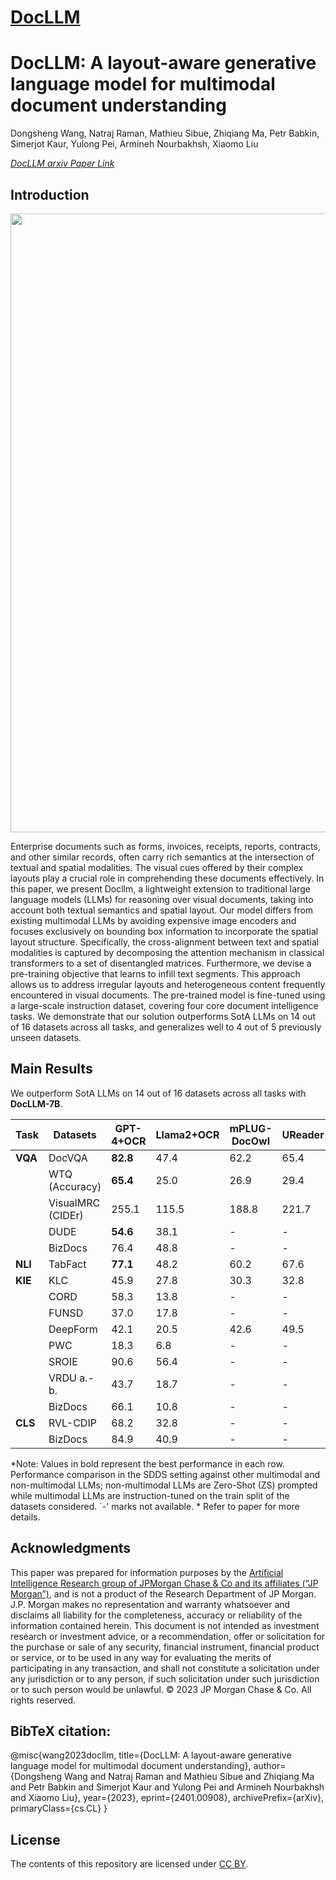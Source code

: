 # [DocLLM](https://github.com/dswang2011/DocLLM)

# DocLLM: A layout-aware generative language model for multimodal document understanding

Dongsheng Wang, Natraj Raman, Mathieu Sibue, Zhiqiang Ma, Petr Babkin, Simerjot Kaur, Yulong Pei, Armineh Nourbakhsh, Xiaomo Liu

[*DocLLM arxiv Paper Link*](https://arxiv.org/pdf/2401.00908.pdf)

## Introduction 
<p align="center">
  <img align="middle" width="990" src="overview.png"/>
</p>
Enterprise documents such as forms, invoices, receipts, reports, contracts, and other similar records, often carry rich semantics at the intersection of textual and spatial modalities. The visual cues offered by their complex layouts play a crucial role in comprehending these documents effectively. In this paper, we present Docllm, a lightweight extension to traditional large language models (LLMs) for reasoning over visual documents, taking into account both textual semantics and spatial layout. Our model differs from existing multimodal LLMs by avoiding expensive image encoders and focuses exclusively on bounding box information to incorporate the spatial layout structure. Specifically, the cross-alignment between text and spatial modalities is captured by decomposing the attention mechanism in classical transformers to a set of disentangled matrices. Furthermore, we devise a pre-training objective that learns to infill text segments. This approach allows us to address irregular layouts and heterogeneous content frequently encountered in visual documents. The pre-trained model is fine-tuned using a large-scale instruction dataset, covering four core document intelligence tasks. We demonstrate that our solution outperforms SotA LLMs on 14 out of 16 datasets across all tasks, and generalizes well to 4 out of 5 previously unseen datasets.


## Main Results

We outperform SotA LLMs on 14 out of 16 datasets across all tasks with **DocLLM-7B**.

| Task         | Datasets         | GPT-4+OCR | Llama2+OCR | mPLUG-DocOwl | UReader | DocLLM-1B | DocLLM-7B |
|--------------|------------------|-----------|------------|--------------|---------|-----------|-----------|
| **VQA**      | DocVQA           | **82.8**  | 47.4       | 62.2         | 65.4    | 61.4      | 69.5      |
|              | WTQ (Accuracy)    | **65.4**  | 25.0       | 26.9         | 29.4    | 21.9      | 27.1      |
|              | VisualMRC (CIDEr) | 255.1     | 115.5      | 188.8        | 221.7   | 245.0     | **264.1** |
|              | DUDE              | **54.6**  | 38.1       | -            | -       | 42.6      | 47.2    |
|              | BizDocs           | 76.4      | 48.8       | -            | -       | 84.5      | **86.7**  |
| **NLI**      | TabFact           | **77.1**  | 48.2       | 60.2         | 67.6    | 58.0      | 66.4      |
| **KIE**      | KLC               | 45.9      | 27.8       | 30.3         | 32.8    | 58.9    | **60.3**  |
|              | CORD              | 58.3      | 13.8       | -            | -       | 66.9    | **67.4**  |
|              | FUNSD             | 37.0      | 17.8       | -            | -       | 48.2    | **51.8**  |
|              | DeepForm          | 42.1      | 20.5       | 42.6         | 49.5    | 71.3    | **75.7**  |
|              | PWC               | 18.3      | 6.8        | -            | -       | 25.7    | **29.1** |
|              | SROIE             | 90.6      | 56.4       | -            | -       | 91.0    | **91.9**  |
|              | VRDU a.-b.        | 43.7      | 18.7       | -            | -       | 87.6    | **88.8**  |
|              | BizDocs           | 66.1      | 10.8       | -            | -       | 95.4    | **95.9**  |
| **CLS**      | RVL-CDIP          | 68.2      | 32.8       | -            | -       | 90.9    | **91.8**  |
|              | BizDocs           | 84.9      | 40.9       | -            | -       | 98.3    | **99.4**  |

*Note: Values in bold represent the best performance in each row. Performance comparison in the SDDS setting against other multimodal and non-multimodal LLMs; non-multimodal LLMs are Zero-Shot (ZS) prompted while multimodal LLMs are instruction-tuned on the train split of the datasets considered. `-' marks not available. * Refer to paper for more details.


## Acknowledgments
This paper was prepared for information purposes by the [Artificial Intelligence Research group of JPMorgan Chase \& Co and its affiliates (“JP Morgan”)](https://www.jpmorgan.com/technology/artificial-intelligence), and is not a product of the Research Department of JP Morgan.  J.P. Morgan makes no representation and warranty whatsoever and disclaims all liability for the completeness, accuracy or reliability of the information contained herein. This document is not intended as investment research or investment advice, or a recommendation, offer or solicitation for the purchase or sale of any security, financial instrument, financial product or service, or to be used in any way for evaluating the merits of participating in any transaction, and shall not constitute a solicitation under any jurisdiction or to any person, if such solicitation under such jurisdiction or to such person would be unlawful. © 2023 JP Morgan Chase \& Co. All rights reserved.

## BibTeX citation:
@misc{wang2023docllm,
      title={DocLLM: A layout-aware generative language model for multimodal document understanding}, 
      author={Dongsheng Wang and Natraj Raman and Mathieu Sibue and Zhiqiang Ma and Petr Babkin and Simerjot Kaur and Yulong Pei and Armineh Nourbakhsh and Xiaomo Liu},
      year={2023},
      eprint={2401.00908},
      archivePrefix={arXiv},
      primaryClass={cs.CL}
}

## License 
The contents of this repository are licensed under [CC BY](https://creativecommons.org/licenses/by/4.0/).
